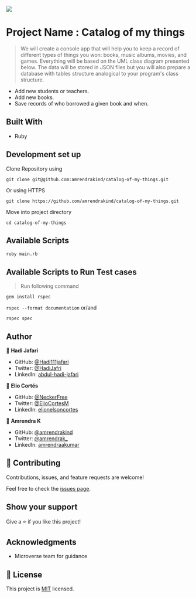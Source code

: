 ![](https://img.shields.io/badge/Microverse-blueviolet)

# Project Name : Catalog of my things

> We will create a console app that will help you to keep a record of different types of things you won: books, music albums, movies, and games. Everything will be based on the UML class diagram presented below. The data will be stored in JSON files but you will also prepare a database with tables structure analogical to your program's class structure.

* Add new students or teachers.
* Add new books.
* Save records of who borrowed a given book and when.

## Built With

- Ruby

## Development set up

Clone Repository using

`git clone git@github.com:amrendrakind/catalog-of-my-things.git`

Or using HTTPS

`git clone https://github.com/amrendrakind/catalog-of-my-things.git`

Move into project directory

`cd catalog-of-my-things`

## Available Scripts

`ruby main.rb`

## Available Scripts to Run Test cases

>Run following command

`gem install rspec`

`rspec --format documentation` or/and

`rspec spec`

## Author

👤 **Hadi Jafari**

- GitHub: [@Hadi111jafari](https://github.com/Hadi111jafari)
- Twitter: [@HadiJafri](https://twitter.com/HadiJaf62814146)
- LinkedIn: [abdul-hadi-jafari](https://linkedin.com/in/abdul-hadi-jafari)

👤 **Elio Cortés**

- GitHub: [@NeckerFree](https://github.com/NeckerFree)
- Twitter: [@ElioCortesM](https://twitter.com/ElioCortesM)
- LinkedIn: [elionelsoncortes](https://www.linkedin.com/in/elionelsoncortes/)

👤 **Amrendra K**

- GitHub: [@amrendrakind](https://github.com/amrendrakind)
- Twitter: [@amrendrak_](https://twitter.com/amrendrak_)
- LinkedIn: [amrendraakumar](https://linkedin.com/in/amrendraakumar)

## 🤝 Contributing

Contributions, issues, and feature requests are welcome!

Feel free to check the [issues page](../../issues/).

## Show your support

Give a ⭐️ if you like this project!

## Acknowledgments

- Microverse team for guidance

## 📝 License

This project is [MIT](./MIT.md) licensed.
